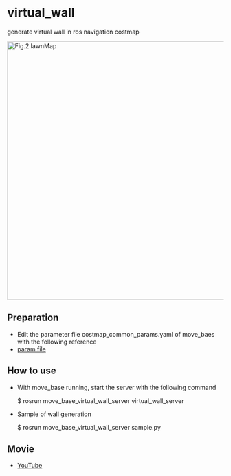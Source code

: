 # virtual_wall

generate virtual wall in ros navigation costmap 

<img src="https://github.com/hoshianaaa/move_base_virtual_wall_server/blob/master/images/wall.png" title="図２壁生成後 after" width="600px" alt="Fig.2 lawnMap">

## Preparation

+ Edit the parameter file costmap_common_params.yaml of move_baes with the following reference  
+ [param file](https://github.com/hoshianaaa/move_base_virtual_wall_server/blob/master/params/costmap_common_params.yaml)

## How to use

+ With move_base running, start the server with the following command

     $ rosrun move_base_virtual_wall_server virtual_wall_server
  
+ Sample of wall generation
    
     $ rosrun move_base_virtual_wall_server sample.py

## Movie
+ [YouTube](https://www.youtube.com/watch?v=yeid-L35hc0&feature=youtu.be)
